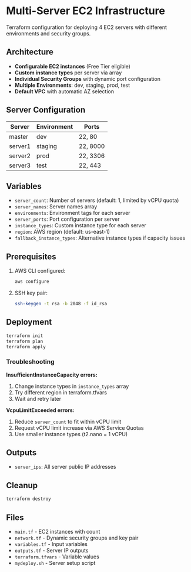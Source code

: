 # Multi-Server EC2 Infrastructure

Terraform configuration for deploying 4 EC2 servers with different environments and security groups.

## Architecture

- **Configurable EC2 instances** (Free Tier eligible)
- **Custom instance types** per server via array
- **Individual Security Groups** with dynamic port configuration
- **Multiple Environments**: dev, staging, prod, test
- **Default VPC** with automatic AZ selection

## Server Configuration

| Server | Environment | Ports |
|--------|-------------|-------|
| master | dev | 22, 80 |
| server1 | staging | 22, 8000 |
| server2 | prod | 22, 3306 |
| server3 | test | 22, 443 |

## Variables

- `server_count`: Number of servers (default: 1, limited by vCPU quota)
- `server_names`: Server names array
- `environments`: Environment tags for each server
- `server_ports`: Port configuration per server
- `instance_types`: Custom instance type for each server
- `region`: AWS region (default: us-east-1)
- `fallback_instance_types`: Alternative instance types if capacity issues

## Prerequisites

1. AWS CLI configured:
   ```bash
   aws configure
   ```

2. SSH key pair:
   ```bash
   ssh-keygen -t rsa -b 2048 -f id_rsa
   ```

## Deployment

```bash
terraform init
terraform plan
terraform apply
```

### Troubleshooting

**InsufficientInstanceCapacity errors:**
1. Change instance types in `instance_types` array
2. Try different region in terraform.tfvars
3. Wait and retry later

**VcpuLimitExceeded errors:**
1. Reduce `server_count` to fit within vCPU limit
2. Request vCPU limit increase via AWS Service Quotas
3. Use smaller instance types (t2.nano = 1 vCPU)

## Outputs

- `server_ips`: All server public IP addresses

## Cleanup

```bash
terraform destroy
```

## Files

- `main.tf` - EC2 instances with count
- `network.tf` - Dynamic security groups and key pair
- `variables.tf` - Input variables
- `outputs.tf` - Server IP outputs
- `terraform.tfvars` - Variable values
- `mydeploy.sh` - Server setup script
